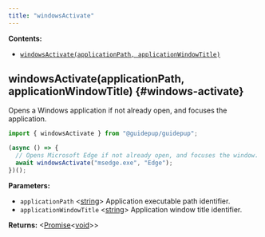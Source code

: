 ```yaml
---
title: "windowsActivate"
---
```


**Contents:**

- [`windowsActivate(applicationPath, applicationWindowTitle)`](./class-windows-activate#windows-activate)

## windowsActivate(applicationPath, applicationWindowTitle) {#windows-activate}

Opens a Windows application if not already open, and focuses the application.

```ts
import { windowsActivate } from "@guidepup/guidepup";

(async () => {
  // Opens Microsoft Edge if not already open, and focuses the window.
  await windowsActivate("msedge.exe", "Edge");
})();
```

**Parameters:**

- `applicationPath` &#60;[string]&#62; Application executable path identifier.
- `applicationWindowTitle` &#60;[string]&#62; Application window title identifier.

**Returns:** &#60;[Promise]<[void]>&#62;

[promise]: https://developer.mozilla.org/en-US/docs/Web/JavaScript/Reference/Global_Objects/Promise "Promise"
[string]: https://developer.mozilla.org/en-US/docs/Web/JavaScript/Reference/Global_Objects/String "string"
[void]: https://developer.mozilla.org/en-US/docs/Web/JavaScript/Reference/Global_Objects/undefined "void"
